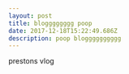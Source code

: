 ```yaml
---
layout: post
title: blogggggggg poop
date: 2017-12-18T15:22:49.686Z
description: poop blogggggggggg
---
```

prestons vlog
